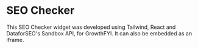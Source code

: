 # SEO Checker

This SEO Checker widget was developed using Tailwind, React and DataforSEO's Sandbox API, for GrowthFYI.
It can also be embedded as an iframe.
